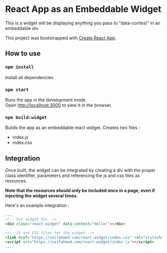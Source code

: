# React App as an Embeddable Widget

This is a widget will be displaying anything you pass to "data-contest" in an embeddable div.

This project was bootstrapped with [Create React App](https://github.com/facebook/create-react-app).

## How to use

### `npm install`

Install all dependencies

### `npm start`

Runs the app in the development mode.\
Open [http://localhost:3000](http://localhost:3000) to view it in the browser.

### `npm build:widget`

Builds the app as an embeddable react widget. Creates two files :

- index.js
- index.css

## Integration

Once built, the widget can be integrated by creating a div with the proper class identifier, parameters and referencing the js and css files as resources.

**Note that the resources should only be included once in a page, even if injecting the widget several times.**

Here's an example integration :

```html
...
<!-- Our widget div -->
<div class="react-widget" data-contest="Hello!"></div>

<!-- JS and CSS files for the widget -->
<link href="https://seifahmed.com/react-widget/index.css" rel="stylesheet" />
<script src="https://seifahmed.com/react-widget/index.js"></script>
...
```
